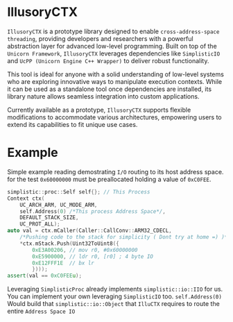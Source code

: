 # IllusoryCTX

`IllusoryCTX` is a prototype library designed to enable `cross-address-space threading`, providing developers and researchers with a powerful abstraction layer for advanced low-level programming. Built on top of the `Unicorn Framework`, `IllusoryCTX` leverages dependencies like `SimplisticIO` and `UcPP (Unicorn Engine C++ Wrapper)` to deliver robust functionality.

This tool is ideal for anyone with a solid understanding of low-level systems who are exploring innovative ways to manipulate execution contexts. While it can be used as a standalone tool once dependencies are installed, its library nature allows seamless integration into custom applications.

Currently available as a prototype, `IllusoryCTX` supports flexible modifications to accommodate various architectures, empowering users to extend its capabilities to fit unique use cases.

# Example
Simple example reading demostrating `I/O` routing to its host address space. for the test  `0x60000000` must be preallocated holding a value of `0xC0FEE`. 

```cpp
simplistic::proc::Self self{}; // This Process
Context ctx(
    UC_ARCH_ARM, UC_MODE_ARM,
    self.Address(0) /*This process Address Space*/,
    DEFAULT_STACK_SIZE,
    UC_PROT_ALL);
auto val = ctx.mCaller(Caller::CallConv::ARM32_CDECL,
    /*Pushing code to the stack for simplicity ( Dont try at home =) )*/
    *ctx.mStack.Push(Uint32ToUint8({
        0xE3A00206, // mov r0, #0x60000000
        0xE5900000,	// ldr r0, [r0] ; 4 byte IO
        0xE12FFF1E	// bx lr
        })));
assert(val == 0xC0FEEu);
```
Leveraging `SimplisticProc` already implements `simplistic::io::IIO` for us. You can implement your own leveraging `SimplisticIO` too. `self.Address(0)` Would build that `simplistic::io::Object` that `IlluCTX` requires to route the entire `Address Space IO`
